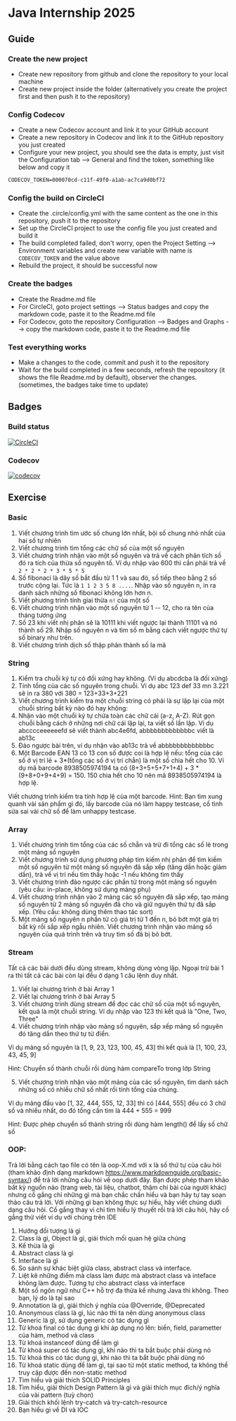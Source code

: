 # Java Internship 2025

## Guide

### Create the new project
- Create new repository from github and clone the repository to your local machine
- Create new project inside the folder (alternatively you create the project first and then push it to the repository)

### Config Codecov
- Create a new Codecov account and link it to your GitHub account
- Create a new repository in Codecov and link it to the GitHub repository you just created
- Configure your new project, you should see the data is empty, just visit the Configuration tab --> General and find the token, something like below and copy it

```md
CODECOV_TOKEN=000070cd-c11f-49f0-a1ab-ac7ca9d0bf72
```

### Config the build on CircleCI
- Create the .circle/config.yml with the same content as the one in this repository, push it to the repository
- Set up the CircleCI project to use the config file you just created and build it
- The build completed failed, don't worry, open the Project Setting --> Environment variables and create new variable with name is `CODECOV_TOKEN` and the value above
- Rebuild the project, it should be successful now

### Create the badges
- Create the Readme.md file
- For CircleCI, goto project settings --> Status badges and copy the markdown code, paste it to the Readme.md file
- For Codecov, goto the repository Configuration --> Badges and Graphs --> copy the markdown code, paste it to the Readme.md file

### Test everything works
- Make a changes to the code, commit and push it to the repository
- Wait for the build completed in a few seconds, refresh the repository (it shows the file Readme.md by default), observer the changes. (sometimes, the badges take time to update)

## Badges

### Build status

[![CircleCI](https://dl.circleci.com/status-badge/img/gh/voquanghoa/java-internship-2025/tree/main.svg?style=svg)](https://dl.circleci.com/status-badge/redirect/gh/voquanghoa/java-internship-2025/tree/main)

### Codecov

[![codecov](https://codecov.io/gh/voquanghoa/java-internship-2025/graph/badge.svg?token=RKKS73IELY)](https://codecov.io/gh/voquanghoa/java-internship-2025)

## Exercise

### Basic

1. Viết chương trình tìm ước số chung lớn nhất, bội số chung nhỏ nhất của hai số tự nhiên
2. Viết chương trình tìm tổng các chữ số của một số nguyên
3. Viết chương trình nhận vào một số nguyên và trả về cách phân tích số đó ra tích của thừa số nguyên tố. Ví dụ nhập vào 600 thì cần phải trả về `2 * 2 * 2 * 3 * 5 * 5`
4. Số fibonaci là dãy số bắt đầu từ 1 1 và sau đó, số tiếp theo bằng 2 số trước cộng lại. Tức là `1 1 2 3 5 8 ....`. Nhập vào số nguyên n, in ra danh sách những số fibonaci không lớn hơn n.
5. Viết phương trình tính giai thừa `n!` của một số
6. Viết chương trình nhận vào một số nguyên từ 1 -- 12, cho ra tên của tháng tương ứng
7. Số 23 khi viết nhị phân sẽ là 10111 khi viết ngược lại thành 11101 và nó thành số 29. Nhập số nguyên n và tìm số m bằng cách viết ngược thứ tự số binary như trên.
8. Viết chương trình dịch số thập phân thành số la mã

### String

1. Kiểm tra chuỗi ký tự có đối xứng hay không. (Ví dụ abcdcba là đối xứng)
2. Tính tổng của các số nguyên trong chuỗi. Ví dụ abc 123 def 33 mn 3.221 sẽ in ra 380 với 380 = 123+33+3+221
3. Viết chương trình kiểm tra một chuỗi string có phải là sự lặp lại của một chuỗi string bất kỳ nào đó hay không:
4. Nhận vào một chuổi ký tự chứa toàn các chữ cái (a-z, A-Z). Rút gọn chuỗi bằng cách ở những nơi chữ cái lặp lại, ta viết số lần lặp. Ví dụ abcccceeeeeefd sẽ viết thành abc4e6fd, abbbbbbbbbbbbbc viết là ab13c
5. Đảo ngược bài trên, ví dụ nhận vào ab13c trả về abbbbbbbbbbbbbc
6. Một Barcode EAN 13 có 13 con số được coi là hợp lệ nếu: tổng của các số ở vị trí lẻ + 3*(tổng các số ở vị trí chẳn) là một số chia hết cho 10.
   Ví dụ mã barcode 8938505974194 ta có (8+3+5+5+7+1+4) + 3 * (9+8+0+9+4+9) = 150. 150 chia hết cho 10 nên mã 8938505974194 là hợp lệ.

Viết chương trình kiểm tra tính hợp lệ của một barcode. 
Hint: Bạn tìm xung quanh vài sản phẩm gì đó, lấy barcode của nó làm happy testcase, cố tình sửa sai vài chữ số để làm unhappy testcase. 

### Array

1. Viết chương trình tìm tổng của các số chẵn và trừ đi tổng các số lẻ trong một mảng số nguyên
2. Viết chương trình sử dụng phương pháp tìm kiếm nhị phân để tìm kiếm một số nguyên từ một mảng số nguyên đã sắp xếp (tăng dần hoặc giảm dần), trả về vị trí nếu tìm thấy hoặc -1 nếu không tìm thấy
3. Viết chương trình đảo ngược các phần tử trong một mảng số nguyên (yêu cầu: in-place, không sử dụng mảng phụ)
4. Viết chương trình nhận vào 2 mảng các số nguyên đã sắp xếp, tạo mảng số nguyên từ 2 mảng số nguyên đã cho và giữ nguyên thứ tự đã sắp xếp. (Yêu cầu: không dùng thêm thao tác sort)
5. Một mảng số nguyên n phần tử có giá trị từ 1 đến n, bỏ bớt một giá trị bất kỳ rồi sắp xếp ngẫu nhiên. Viết chương trình nhận vào mảng số nguyên của quá trình trên và truy tìm số đã bị bỏ bớt.

### Stream

Tất cả các bài dưới đều dùng stream, không dùng vòng lặp. Ngoại trừ bài 1 ra thì tất cả các bài còn lại đều ở dạng 1 câu lệnh duy nhất.

1. Viết lại chương trình ở bài Array 1
2. Viết lại chương trình ở bài Array 5
3. Viết chương trình dùng stream để đọc các chữ số của một số nguyên, kết quả là một chuỗi string. Ví dụ nhập vào 123 thì kết quả là "One, Two, Three"
4. Viết chương trình nhập vào mảng số nguyên, sắp xếp mảng số nguyên đó tăng dần theo thứ tự từ điển.

Ví dụ mảng số nguyên là [1, 9, 23, 123, 100, 45, 43] thì kết quả là [1, 100, 23, 43, 45, 9]

Hint: Chuyển số thành chuỗi rồi dùng hàm compareTo trong lớp String

5. Viết chương trình nhận vào một mảng của các số nguyên, tìm danh sách những số có nhiều chữ số nhất rồi tính tổng của chúng.

Ví dụ mảng đầu vào [1, 32, 444, 555, 12, 33] thì có [444, 555] đều có 3 chữ số và nhiều nhất, do đó tổng cần tìm là 444 + 555 = 999

Hint: Được phép chuyển số thành string rồi dùng hàm length() để lấy số chữ số

### OOP:

Trả lời bằng cách tạo file có tên là oop-X.md với x là số thứ tự của câu hỏi (tham khảo định dạng markdown https://www.markdownguide.org/basic-syntax/) để trả lời những câu hỏi về oop dưới đây. Bạn được phép tham khảo bất kỳ nguồn nào (trang web, tài liệu, chatbot, thậm chí bài của người khác) nhưng cố gắng chỉ những gì mà bạn chắc chắn hiểu và bạn hãy tự tay soạn thảo câu trả lời. Với những gì bạn không thực sự hiểu, hãy viết chúng dưới dạng câu hỏi. Cố gắng thay vì chỉ tìm hiểu lý thuyết rồi trả lời câu hỏi, hãy cố gắng thử viết ví dụ với chúng trên IDE

1. Hướng đối tượng là gì
2. Class là gì, Object là gì, giải thích mối quan hệ giữa chúng
3. Kế thừa là gì
4. Abstract class là gì
5. Interface là gì
6. So sánh sự khác biệt giữa class, abstract class và interface.
7. Liệt kê những điểm mà class làm được mà abstract class và inteface không làm được. Tương tự cho abstract class và interface
8. Một số ngôn ngữ như C++ hỗ trợ đa thừa kế nhưng Java thì không. Theo bạn, lý do là tại sao
9. Annotation là gì, giải thích ý nghĩa của @Override, @Deprecated
10. Anonymous class là gì, lúc nào thì ta nên dùng anonymous class
11. Generic là gì, sử dụng generic có tác dụng gì
12. Từ khoá final có tác dụng gì khi áp dụng nó lên: biến, field, parametter của hàm, method và class
13. Từ khoá instanceof dùng để làm gì
14. Từ khoá super có tác dụng gì, khi nào thì ta bắt buộc phải dùng nó
15. Từ khoá this có tác dụng gì, khi nào thì ta bắt buộc phải dùng nó
16. Từ khoá static dùng để làm gì, tại sao từ một static method, ta không thể truy cập được đến non-static method
17. Tìm hiểu và giải thích SOLID Principles
18. Tìm hiểu, giải thích Design Pattern là gì và giải thích mục đích/ý nghĩa của vài pattern (tuỳ chọn)
19. Giải thích khối lệnh try-catch và try-catch-resource
20. Bạn hiểu gì về DI và IOC